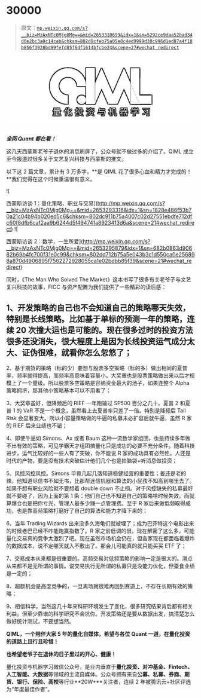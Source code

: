 # 30000

> 原文：[`mp.weixin.qq.com/s?__biz=MzAxNTc0Mjg0Mg==&mid=2653310699&idx=1&sn=5292ce9daa52bad34d0e2bc3a0c14cab&chksm=802d8cfeb75a05e8c4ed9999d30c996d1ed87a4f18b856f3028bd89fefd85f6df1614bfcbe24&scene=27#wechat_redirect`](http://mp.weixin.qq.com/s?__biz=MzAxNTc0Mjg0Mg==&mid=2653310699&idx=1&sn=5292ce9daa52bad34d0e2bc3a0c14cab&chksm=802d8cfeb75a05e8c4ed9999d30c996d1ed87a4f18b856f3028bd89fefd85f6df1614bfcbe24&scene=27#wechat_redirect)

![](img/5f7e444cbd0879522a8a640b9a701dd5.png)

***全网 Quant 都在看！***

这几天西蒙斯老爷子退休的消息刷屏了，公众号就不做过多的介绍了。QIML 成立至今报道过很多关于文艺复兴科技与西蒙斯的推文。

以下这 2 篇文章，累计有 3 万多字，**是 QIML 花了很多心血和精力才完成的！**我们觉得在这个时候重温很有意义。

![

西蒙斯访谈 1：量化策略、职业与交易](http://mp.weixin.qq.com/s?__biz=MzAxNTc0Mjg0Mg==&mid=2653293316&idx=1&sn=1828e486f53b70a21c04b94b020ed5c6&chksm=802dc911b75a4007c02d27551ebdfe712dfc60f8dfb6caf2aa9b6244d5f494741a8923413d6a&scene=21#wechat_redirect) 
![

西蒙斯访谈 2：数学，一生所爱](http://mp.weixin.qq.com/s?__biz=MzAxNTc0Mjg0Mg==&mid=2653295879&idx=1&sn=682b0863d90682b69b4fc700f31e0c99&chksm=802dd712b75a5e043b3c1d550ca0e256898a870d4906895f7562272928055ca1e02bdbb85f39&scene=21#wechat_redirect) 

同时，《The Man Who Solved The Market》这本书写了很多有关老爷子与文艺复兴科技的故事，FICC 与资产配置为我们提供了一些精彩的读后感：

## 1、开发策略的自己也不会知道自己的策略哪天失效，特别是长线策略。比如基于单标的预测一年的策略，连续 20 次撞大运也是可能的。现在很多过时的投资方法很多还没消失，很大程度上是因为长线投资运气成分太大、证伪很难，就看你怎么忽悠了； 

2、基于期货的策略（标的少）要想与股票多空策略（标的多）做出相同的夏普率，频率就得提高，而频率高意味着容量小。大奖章也是股票策略做出来以后才规模上了一个量级。所以股票多空策略是容纳资金最大的池子，如果连整个 Alpha 策略拥挤，那其他小策略基本可以不用看了；

3、大奖章虽好，但降频后的 RIEF 一年跑输过 SP500 百分之几十。夏普 2 和夏普 1 的 VaR 不是一个概念，虽然看上去夏普率只差了一倍。特别是降频后 Tail Risk 会显著变大。所以小容量策略做的牛逼的私募未必扩容后就牛逼，虽然 R 家的 RIEF 后来业绩也不错；

4、即使牛逼如 Simons、Ax 或者 Baum 这种一流数学家组团，也是持续多年做不出有效的策略，可见学霸天才组团搞量化只是成功的必要不充分条件。随着科技进步，运气比较好的一些人有了突破，你不能说 R 家的成功具有必然性。人还是时代的产物，要是没有技术突破估计他们几个也是拍脑袋+听消息做投资；

5、风控风控风控。Simons 毕竟几起几落知道稳健经营的重要性；姜还是老的辣，他知道尽信书不如无书，比那帮迷信机器和算法的小屁孩不知高到哪里去了。如果不想有职业风险就不要想着 double down 不止损。对于风控缺失的私募最好就不要碰了，因为上面的第 1 条：他们自己也不知道自己的策略啥时候失效。而就算爆仓也是把你亏光，管理人最多少赚一点管理费。至于 R 家后来做低频取得成功，也是靠高频策略打磨好了自己的算法和能力才降下来的；

6、当年 Trading Wizards 出来没多久海龟们就被埋了；成为巴菲特这个电影出来的时候老巴已经不咋能跑赢指数了。R 家之前低调的很，现在解密了这么多，可能量化交易真的竞争太激烈了吧。现在虽然市场机会仍在，但各家现在都面临着爆炸的数据成本，说不定哪天就入不敷出了。那会儿可能真的就只能买买 ETF 了；

7、交易成本从来都是很重要的。高频交易对低频策略的影响一定是很大的。滑点从来都不是无所谓的事情。说交易执行无所谓的私募只是没能力优化，但蚕食业绩是一定的；

8、超额机会是高度竞争的，一旦离场就很难再回到赛道上，不存在长期有效的策略；

9、相信科学。当然这几十年来科研环境发生了变化，很多研究结果背后都有相关利益。但至少靠谱的科学研究不会坑你。开发策略还是要从数据出发，搞清楚怎么做好统计测试，不要想当然。

**QIML，一个陪伴大家 5 年的量化自媒体，希望与各位 Quant 一道，在量化投资的道路上且行且珍惜！** 

**也希望老爷子在退休的日子里过的开心、健康！**

量化投资与机器学习微信公众号，是业内垂直于**量化投资、对冲基金、Fintech、人工智能、大数据**等领域的主流自媒体。公众号拥有来自**公募、私募、券商、期货、银行、保险、高校**等行业**20W+**关注者，连续 2 年被腾讯云+社区评选为“年度最佳作者”。
